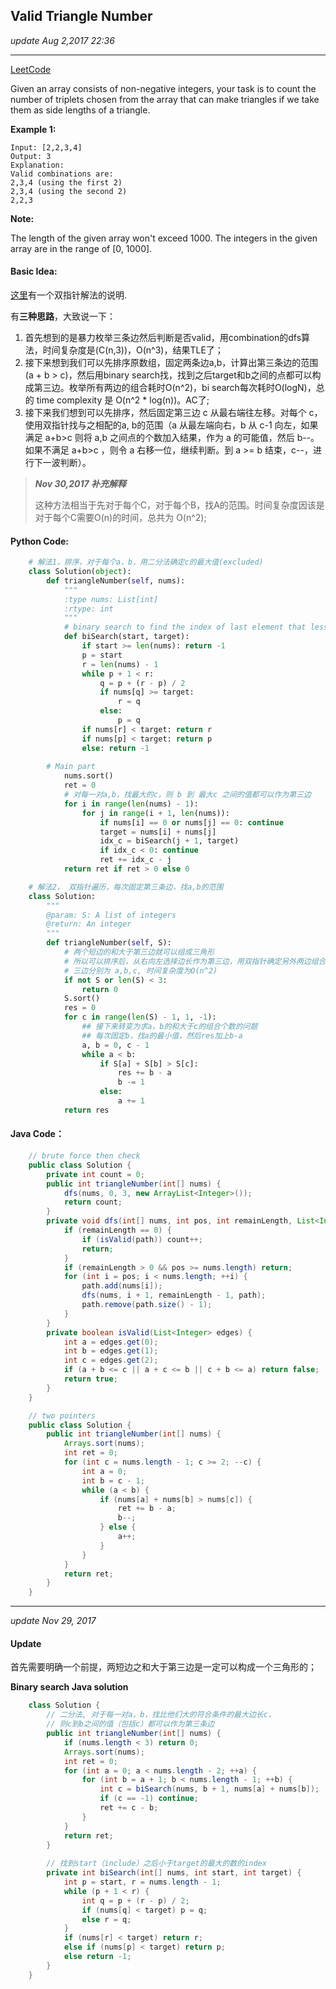 ## Valid Triangle Number
_update Aug 2,2017 22:36_

---
[LeetCode](https://leetcode.com/problems/valid-triangle-number/description/)

Given an array consists of non-negative integers, your task is to count the number of triplets chosen from the array that can make triangles if we take them as side lengths of a triangle.

**Example 1:**

    Input: [2,2,3,4]
    Output: 3
    Explanation:
    Valid combinations are: 
    2,3,4 (using the first 2)
    2,3,4 (using the second 2)
    2,2,3

**Note:**

The length of the given array won't exceed 1000.
The integers in the given array are in the range of [0, 1000].

#### Basic Idea:
[这里](http://fisherlei.blogspot.com/2017/07/leetcode-valid-triangle-number-solution.html)有一个双指针解法的说明.

有**三种思路**，大致说一下：

1.  首先想到的是暴力枚举三条边然后判断是否valid，用combination的dfs算法，时间复杂度是(C(n,3))，O(n^3)，结果TLE了；
2.  接下来想到我们可以先排序原数组，固定两条边a,b，计算出第三条边的范围(a + b > c)，然后用binary search找，找到之后target和b之间的点都可以构成第三边。枚举所有两边的组合耗时O(n^2)，bi search每次耗时O(logN)，总的 time complexity 是 O(n^2 * log(n))。AC了;
3.  接下来我们想到可以先排序，然后固定第三边 c 从最右端往左移。对每个 c，使用双指针找与之相配的a, b的范围（a 从最左端向右，b 从 c-1 向左，如果满足 a+b>c 则将 a,b 之间点的个数加入结果，作为 a 的可能值，然后 b--。如果不满足 a+b>c ，则令 a 右移一位，继续判断。到 a >= b 结束，c--，进行下一波判断）。
> **_Nov 30,2017 补充解释_**
> 
> 这种方法相当于先对于每个C，对于每个B，找A的范围。时间复杂度因该是对于每个C需要O(n)的时间，总共为 O(n^2);

#### Python Code:
```python
    # 解法1，排序，对于每个a，b，用二分法确定c的最大值(excluded)
    class Solution(object):
        def triangleNumber(self, nums):
            """
            :type nums: List[int]
            :rtype: int
            """
            # binary search to find the index of last element that less than target
            def biSearch(start, target):
                if start >= len(nums): return -1
                p = start
                r = len(nums) - 1
                while p + 1 < r:
                    q = p + (r - p) / 2
                    if nums[q] >= target:
                        r = q
                    else:
                        p = q
                if nums[r] < target: return r
                if nums[p] < target: return p
                else: return -1
            
        # Main part
            nums.sort()
            ret = 0
            # 对每一对a,b，找最大的c，则 b 到 最大c 之间的值都可以作为第三边
            for i in range(len(nums) - 1):
                for j in range(i + 1, len(nums)):
                    if nums[i] == 0 or nums[j] == 0: continue
                    target = nums[i] + nums[j]
                    idx_c = biSearch(j + 1, target)
                    if idx_c < 0: continue
                    ret += idx_c - j 
            return ret if ret > 0 else 0
```

```python
    # 解法2， 双指针遍历，每次固定第三条边，找a,b的范围
    class Solution:
        """
        @param: S: A list of integers
        @return: An integer
        """
        def triangleNumber(self, S):
            # 两个短边的和大于第三边就可以组成三角形
            # 所以可以排序后，从右向左选择边长作为第三边，用双指针确定另外两边组合数量
            # 三边分别为 a,b,c, 时间复杂度为O(n^2)
            if not S or len(S) < 3:
                return 0
            S.sort()
            res = 0
            for c in range(len(S) - 1, 1, -1):
                ## 接下来转变为求a，b的和大于c的组合个数的问题
                ## 每次固定b，找a的最小值，然后res加上b-a
                a, b = 0, c - 1
                while a < b:
                    if S[a] + S[b] > S[c]:
                        res += b - a
                        b -= 1
                    else:
                        a += 1
            return res
```

#### Java Code：
```java
    // brute force then check
    public class Solution {
        private int count = 0;
        public int triangleNumber(int[] nums) {
            dfs(nums, 0, 3, new ArrayList<Integer>());
            return count;
        }
        private void dfs(int[] nums, int pos, int remainLength, List<Integer> path) {
            if (remainLength == 0) {
                if (isValid(path)) count++;
                return;
            }
            if (remainLength > 0 && pos >= nums.length) return;
            for (int i = pos; i < nums.length; ++i) {
                path.add(nums[i]);
                dfs(nums, i + 1, remainLength - 1, path);
                path.remove(path.size() - 1);
            }
        }
        private boolean isValid(List<Integer> edges) {
            int a = edges.get(0);
            int b = edges.get(1);
            int c = edges.get(2);
            if (a + b <= c || a + c <= b || c + b <= a) return false;
            return true;
        }
    }
```

```java
    // two pointers
    public class Solution {
        public int triangleNumber(int[] nums) {
            Arrays.sort(nums);
            int ret = 0;
            for (int c = nums.length - 1; c >= 2; --c) {
                int a = 0;
                int b = c - 1;
                while (a < b) {
                    if (nums[a] + nums[b] > nums[c]) {
                        ret += b - a;
                        b--;
                    } else {
                        a++;
                    }
                }
            }
            return ret;
        }
    }
```

---
_update Nov 29, 2017_

#### Update
首先需要明确一个前提，两短边之和大于第三边是一定可以构成一个三角形的；

**Binary search Java solution**
```java
    class Solution {
        // 二分法, 对于每一对a，b，找比他们大的符合条件的最大边长c，
        // 则c到b之间的值（包括c）都可以作为第三条边
        public int triangleNumber(int[] nums) {
            if (nums.length < 3) return 0;
            Arrays.sort(nums);
            int ret = 0;
            for (int a = 0; a < nums.length - 2; ++a) {
                for (int b = a + 1; b < nums.length - 1; ++b) {
                    int c = biSearch(nums, b + 1, nums[a] + nums[b]);
                    if (c == -1) continue;
                    ret += c - b;
                }
            }
            return ret;
        }
        
        // 找到start（include）之后小于target的最大的数的index
        private int biSearch(int[] nums, int start, int target) {
            int p = start, r = nums.length - 1;
            while (p + 1 < r) {
                int q = p + (r - p) / 2;
                if (nums[q] < target) p = q;
                else r = q;
            }
            if (nums[r] < target) return r;
            else if (nums[p] < target) return p;
            else return -1;
        }
    }
```














